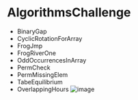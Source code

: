 # AlgorithmsChallenge

- BinaryGap
- CyclicRotationForArray
- FrogJmp
- FrogRiverOne
- OddOccurrencesInArray
- PermCheck
- PermMissingElem
- TabeEquilibrium
- OverlappingHours
![image](https://user-images.githubusercontent.com/34089504/188288659-7c4fb4eb-37c4-44c1-8bb3-7a411f0373b9.png)
